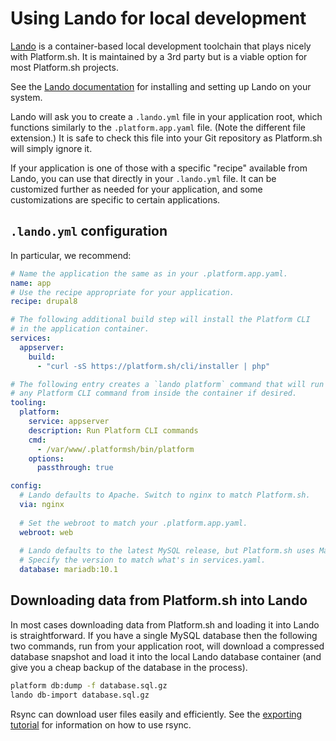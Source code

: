 # Using Lando for local development

[Lando](https://github.com/lando/lando) is a container-based local development toolchain that plays nicely with Platform.sh.  It is maintained by a 3rd party but is a viable option for most Platform.sh projects.

See the [Lando documentation](https://docs.lndo.io/) for installing and setting up Lando on your system.

Lando will ask you to create a `.lando.yml` file in your application root, which functions similarly to the `.platform.app.yaml` file.  (Note the different file extension.)  It is safe to check this file into your Git repository as Platform.sh will simply ignore it.

If your application is one of those with a specific "recipe" available from Lando, you can use that directly in your `.lando.yml` file.  It can be customized further as needed for your application, and some customizations are specific to certain applications.

## `.lando.yml` configuration

In particular, we recommend:

```yaml
# Name the application the same as in your .platform.app.yaml.
name: app
# Use the recipe appropriate for your application.
recipe: drupal8

# The following additional build step will install the Platform CLI
# in the application container.
services:
  appserver:
    build:
      - "curl -sS https://platform.sh/cli/installer | php"

# The following entry creates a `lando platform` command that will run
# any Platform CLI command from inside the container if desired. 
tooling:
  platform:
    service: appserver
    description: Run Platform CLI commands
    cmd:
      - /var/www/.platformsh/bin/platform
    options:
      passthrough: true

config:
  # Lando defaults to Apache. Switch to nginx to match Platform.sh.
  via: nginx
  
  # Set the webroot to match your .platform.app.yaml.
  webroot: web
  
  # Lando defaults to the latest MySQL release, but Platform.sh uses MariaDB.
  # Specify the version to match what's in services.yaml.
  database: mariadb:10.1
```

## Downloading data from Platform.sh into Lando

In most cases downloading data from Platform.sh and loading it into Lando is straightforward.  If you have a single MySQL database then the following two commands, run from your application root, will download a compressed database snapshot and load it into the local Lando database container (and give you a cheap backup of the database in the process).

```bash
platform db:dump -f database.sql.gz
lando db-import database.sql.gz
```

Rsync can download user files easily and efficiently.  See the [exporting tutorial](/tutorials/exporting.md) for information on how to use rsync.
